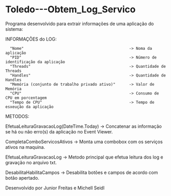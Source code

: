 # Toledo---Obtem_Log_Servico
Programa desenvolvido para extrair informações de uma aplicação do sistema:
                         
          
INFORMAÇÕES do LOG:

      "Nome"                                              -> Noma da aplicação
      "PID"                                               -> Número de identificação da aplicação 
      "Threads"                                           -> Quantidade de Threads
      "Handles"                                           -> Quantidade de Handles
      "Memória (conjunto de trabalho privado ativo)"      -> Valor de Memória  
      "CPU"                                               -> Consumo de CPU em porcentagem
      "Tempo de CPU"                                      -> Tempo de esxeução da aplicação

METODOS:

  EfetuaLeituraGravacaoLog(DateTime.Today)                -> Concatenar as informação se há ou não erro(s) da aplicação no Event Viewer.
  
  CompletaComboServicosAtivos                             -> Monta uma combobox com os serviços ativos na maquina.
  
  EfetuaLeituraGravacaoLog                                -> Metodo principal que efetua leitura dos log e gravação no arquivo txt.
  
  DesabilitaHabilitaCampos                                -> Desabilita botões e campos de acordo com botão apertado.

  
  
  
  Desenvolvido por Junior Freitas e Michell Seidl
